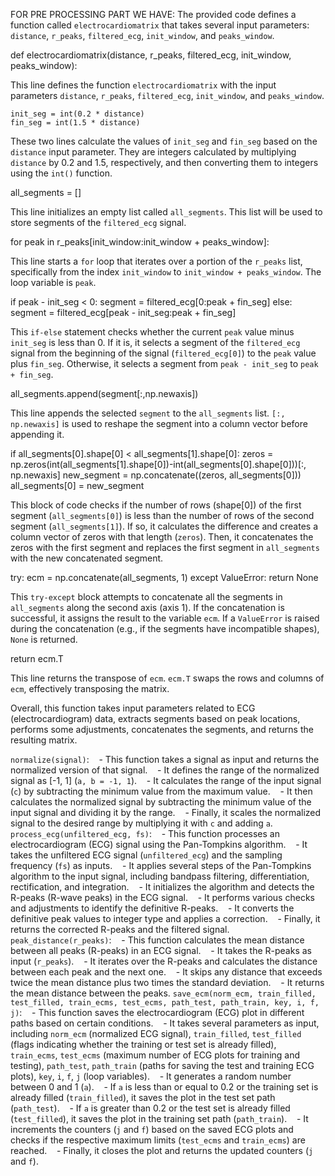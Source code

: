 FOR PRE PROCESSING PART WE HAVE:
 The provided code defines a function called `electrocardiomatrix` that takes several input parameters: `distance`, `r_peaks`, `filtered_ecg`, `init_window`, and `peaks_window`. 

def electrocardiomatrix(distance, r_peaks, filtered_ecg, init_window, peaks_window):

This line defines the function `electrocardiomatrix` with the input parameters `distance`, `r_peaks`, `filtered_ecg`, `init_window`, and `peaks_window`.

    init_seg = int(0.2 * distance)
    fin_seg = int(1.5 * distance)

These two lines calculate the values of `init_seg` and `fin_seg` based on the `distance` input parameter. They are integers calculated by multiplying `distance` by 0.2 and 1.5, respectively, and then converting them to integers using the `int()` function.

all_segments = []

This line initializes an empty list called `all_segments`. This list will be used to store segments of the `filtered_ecg` signal.

for peak in r_peaks[init_window:init_window + peaks_window]:

This line starts a `for` loop that iterates over a portion of the `r_peaks` list, specifically from the index `init_window` to `init_window + peaks_window`. The loop variable is `peak`.

if peak - init_seg < 0:
            segment = filtered_ecg[0:peak + fin_seg]
        else:
            segment = filtered_ecg[peak - init_seg:peak + fin_seg]

This `if-else` statement checks whether the current `peak` value minus `init_seg` is less than 0. If it is, it selects a segment of the `filtered_ecg` signal from the beginning of the signal (`filtered_ecg[0]`) to the `peak` value plus `fin_seg`. Otherwise, it selects a segment from `peak - init_seg` to `peak + fin_seg`.

all_segments.append(segment[:,np.newaxis])

This line appends the selected `segment` to the `all_segments` list. `[:, np.newaxis]` is used to reshape the segment into a column vector before appending it.


if all_segments[0].shape[0] < all_segments[1].shape[0]:
        zeros = np.zeros(int(all_segments[1].shape[0])-int(all_segments[0].shape[0]))[:, np.newaxis]
        new_segment = np.concatenate((zeros, all_segments[0]))
        all_segments[0] = new_segment

This block of code checks if the number of rows (shape[0]) of the first segment (`all_segments[0]`) is less than the number of rows of the second segment (`all_segments[1]`). If so, it calculates the difference and creates a column vector of zeros with that length (`zeros`). Then, it concatenates the zeros with the first segment and replaces the first segment in `all_segments` with the new concatenated segment.

try:
        ecm = np.concatenate(all_segments, 1)
    except ValueError:
        return None

This `try-except` block attempts to concatenate all the segments in `all_segments` along the second axis (axis 1). If the concatenation is successful, it assigns the result to the variable `ecm`. If a `ValueError` is raised during the concatenation (e.g., if the segments have incompatible
shapes), `None` is returned.

return ecm.T

This line returns the transpose of `ecm`. `ecm.T` swaps the rows and columns of `ecm`, effectively transposing the matrix.

Overall, this function takes input parameters related to ECG (electrocardiogram) data, extracts segments based on peak locations, performs some adjustments, concatenates the segments, and returns the resulting matrix.

 `normalize(signal)`:
   - This function takes a signal as input and returns the normalized version of that signal.
   - It defines the range of the normalized signal as [-1, 1] (`a, b = -1, 1`).
   - It calculates the range of the input signal (`c`) by subtracting the minimum value from the maximum value.
   - It then calculates the normalized signal by subtracting the minimum value of the input signal and dividing it by the range.
   - Finally, it scales the normalized signal to the desired range by multiplying it with `c` and adding `a`.
`process_ecg(unfiltered_ecg, fs)`:
   - This function processes an electrocardiogram (ECG) signal using the Pan-Tompkins algorithm.
   - It takes the unfiltered ECG signal (`unfiltered_ecg`) and the sampling frequency (`fs`) as inputs.
   - It applies several steps of the Pan-Tompkins algorithm to the input signal, including bandpass filtering, differentiation, rectification, and integration.
   - It initializes the algorithm and detects the R-peaks (R-wave peaks) in the ECG signal.
   - It performs various checks and adjustments to identify the definitive R-peaks.
   - It converts the definitive peak values to integer type and applies a correction.
   - Finally, it returns the corrected R-peaks and the filtered signal.
 `peak_distance(r_peaks)`:
   - This function calculates the mean distance between all peaks (R-peaks) in an ECG signal.
   - It takes the R-peaks as input (`r_peaks`).
   - It iterates over the R-peaks and calculates the distance between each peak and the next one.
   - It skips any distance that exceeds twice the mean distance plus two times the standard deviation.
   - It returns the mean distance between the peaks.
 `save_ecm(norm_ecm, train_filled, test_filled, train_ecms, test_ecms, path_test, path_train, key, i, f, j)`:
   - This function saves the electrocardiogram (ECG) plot in different paths based on certain conditions.
   - It takes several parameters as input, including `norm_ecm` (normalized ECG signal), `train_filled`, `test_filled` (flags indicating whether the training or test set is already filled), `train_ecms`, `test_ecms` (maximum number of ECG plots for training and testing), `path_test`, `path_train` (paths for saving the test and training ECG plots), `key`, `i`, `f`, `j` (loop variables).
   - It generates a random number between 0 and 1 (`a`).
   - If `a` is less than or equal to 0.2 or the training set is already filled (`train_filled`), it saves the plot in the test set path (`path_test`).
   - If `a` is greater than 0.2 or the test set is already filled (`test_filled`), it saves the plot in the training set path (`path_train`).
   - It increments the counters (`j` and `f`) based on the saved ECG plots and checks if the respective maximum limits (`test_ecms` and `train_ecms`) are reached.
   - Finally, it closes the plot and returns the updated counters (`j` and `f`).

